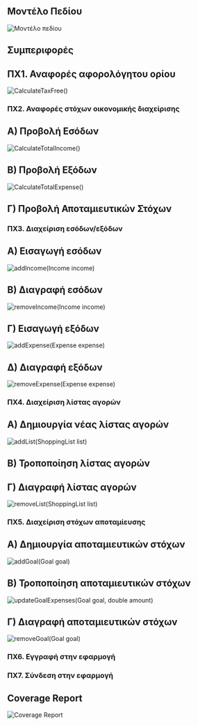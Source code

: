 <h2>Μοντέλο Πεδίου</h2>

![Μοντέλο πεδίου](diagrams/class-diagram-new.png)

<h2>Συμπεριφορές</h2>

<h2>ΠΧ1. Αναφορές αφορολόγητου ορίου</h2>

![CalculateTaxFree()](diagrams/Account.CalculateTaxFree-sequence-diagram.png)

<h3>ΠΧ2. Αναφορές στόχων οικονομικής διαχείρισης</h3>

<h2>Α) Προβολή Εσόδων</h2>

![CalculateTotalIncome()](diagrams/Account.CalculateTotalIncome-sequence-diagram.png)

<h2>Β) Προβολή Εξόδων</h2>

![CalculateTotalExpense()](diagrams/Account.CalculateTotalExpense-sequense-diagram.png)

<h2>Γ) Προβολή Αποταμιευτικών Στόχων</h2>



<h3>ΠΧ3. Διαχείριση εσόδων/εξόδων</h3>

<h2>A) Εισαγωγή εσόδων</h2>

![addIncome(Income income)](diagrams/Account.addIncome-sequence-diagram.png)

<h2>Β) Διαγραφή εσόδων</h2>

![removeIncome(Income income)](diagrams/Account.removeIncome-sequence-diagram.png)

<h2>Γ) Εισαγωγή εξόδων</h2>

![addExpense(Expense expense)](diagrams/Account.addExpense-sequence-diagram.png)

<h2>Δ) Διαγραφή εξόδων</h2>

![removeExpense(Expense expense)](diagrams/Account.removeExpense-sequence-diagram.png)

<h3>ΠΧ4. Διαχείριση λίστας αγορών</h3>

<h2>Α) Δημιουργία νέας λίστας αγορών</h2>

![addList(ShoppingList list)](diagrams/Account.addList-sequence-diagram.png)

<h2>Β) Τροποποίηση λίστας αγορών</h2>



<h2>Γ) Διαγραφή λίστας αγορών</h2>

![removeList(ShoppingList list)](diagrams/Account.removeList-sequence-diagram.png)

<h3>ΠΧ5. Διαχείριση στόχων αποταμίευσης</h3>

<h2>Α) Δημιουργία αποταμιευτικών στόχων</h2>

![addGoal(Goal goal)](diagrams/Account.addGoal-sequence-diagram.png)

<h2>Β) Τροποποίηση αποταμιευτικών στόχων</h2>

![updateGoalExpenses(Goal goal, double amount)](diagrams/Account.updateGoalExpenses-sequence-diagram.png)

<h2>Γ) Διαγραφή αποταμιευτικών στόχων</h2>

![removeGoal(Goal goal)](diagrams/Account.removeGoal-sequence-diagram.png)

<h3>ΠΧ6. Εγγραφή στην εφαρμογή</h3>

<h3>ΠΧ7. Σύνδεση στην εφαρμογή</h3>








<!--<h3>Διάγραμμα ακολουθίας addProduct(Product product)</h3>

![addProduct(Product product)](diagrams/ShoppingList.addProduct-sequence-diagram.png)

<h3>Διάγραμμα ακολουθίας removeProduct(Product product)</h3>

![removeProduct(Product product)](diagrams/ShoppingList.removeProduct-sequence-diagram.png)-->

<h2>Coverage Report</h2>

![Coverage Report](diagrams/coverage_report.png)
